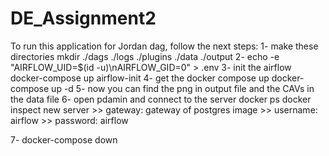 # DE_Assignment2
To run this application for Jordan dag, follow the next steps: 
1- make these directories 
mkdir ./dags ./logs ./plugins ./data ./output
2- echo -e "AIRFLOW_UID=$(id -u)\nAIRFLOW_GID=0" > .env 
3- init the airflow 
docker-compose up airflow-init 
4- get the docker compose up docker-compose up -d
5- now you can find the png in output file and the CAVs in the data file 
6- open pdamin and connect to the server 
docker ps 
docker inspect <container id> 
 new server >> gateway: gateway of postgres image >> username: airflow >> password: airflow 
 
 7- docker-compose down
